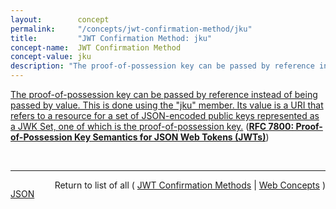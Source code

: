 ```yaml
---
layout:        concept
permalink:     "/concepts/jwt-confirmation-method/jku"
title:         "JWT Confirmation Method: jku"
concept-name:  JWT Confirmation Method
concept-value: jku
description: "The proof-of-possession key can be passed by reference instead of being passed by value. This is done using the \"jku\" member. Its value is a URI that refers to a resource for a set of JSON-encoded public keys represented as a JWK Set, one of which is the proof-of-possession key."
---
```


[The proof-of-possession key can be passed by reference instead of being passed by value. This is done using the "jku" member. Its value is a URI that refers to a resource for a set of JSON-encoded public keys represented as a JWK Set, one of which is the proof-of-possession key.](https://datatracker.ietf.org/doc/html/rfc7800#section-3.5 "Read documentation for JWT Confirmation Method &#34;jku&#34;") (**[RFC 7800: Proof-of-Possession Key Semantics for JSON Web Tokens (JWTs)](/specs/IETF/RFC/7800 "This specification describes how to declare in a JSON Web Token (JWT) that the presenter of the JWT possesses a particular proof-of-possession key and how the recipient can cryptographically confirm proof of possession of the key by the presenter. Being able to prove possession of a key is also sometimes described as the presenter being a holder-of-key.")**)

<br/>
<hr/>

<p style="float : left"><a href="./jku.json" title="JSON representing this particular Web Concept value">JSON</a></p>
<p style="text-align: right">Return to list of all ( <a href="../jwt-confirmation-method/">JWT Confirmation Methods</a> | <a href="../">Web Concepts</a> )</p>
